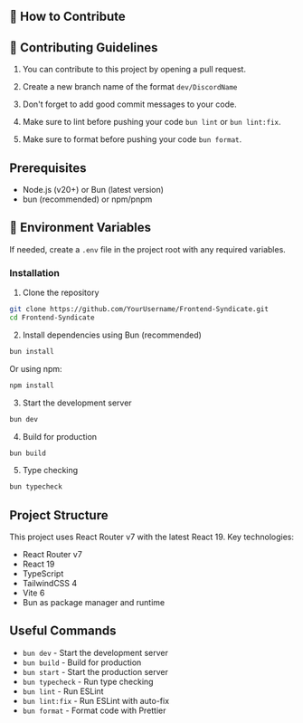 ## 🚀 How to Contribute

## 📝 Contributing Guidelines

1. You can contribute to this project by opening a pull request.

2. Create a new branch name of the format `dev/DiscordName`

3. Don't forget to add good commit messages to your code.

4. Make sure to lint before pushing your code `bun lint` or `bun lint:fix`.

5. Make sure to format before pushing your code `bun format`.

## Prerequisites

- Node.js (v20+) or Bun (latest version)
- bun (recommended) or npm/pnpm

## 🔐 Environment Variables

If needed, create a `.env` file in the project root with any required variables.

### Installation

1. Clone the repository

```bash
git clone https://github.com/YourUsername/Frontend-Syndicate.git
cd Frontend-Syndicate
```

2. Install dependencies using Bun (recommended)

```bash
bun install
```

Or using npm:

```bash
npm install
```

3. Start the development server

```bash
bun dev
```

4. Build for production

```bash
bun build
```

5. Type checking

```bash
bun typecheck
```

## Project Structure

This project uses React Router v7 with the latest React 19. Key technologies:

- React Router v7
- React 19
- TypeScript
- TailwindCSS 4
- Vite 6
- Bun as package manager and runtime

## Useful Commands

- `bun dev` - Start the development server
- `bun build` - Build for production
- `bun start` - Start the production server
- `bun typecheck` - Run type checking
- `bun lint` - Run ESLint
- `bun lint:fix` - Run ESLint with auto-fix
- `bun format` - Format code with Prettier
